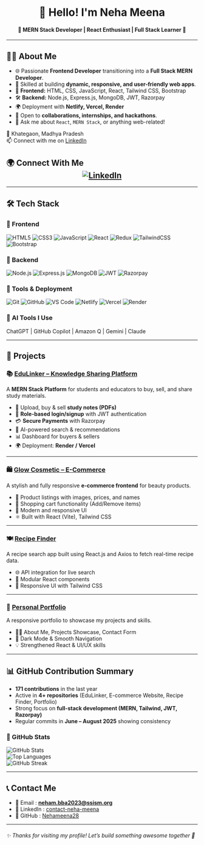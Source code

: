 <div align="center">
 
# 👋 Hello! I'm Neha Meena

#### 🌟 MERN Stack Developer | React Enthusiast | Full Stack Learner 🚀
---
</div>

## 👩‍💻 About Me

- 🌐 Passionate **Frontend Developer** transitioning into a **Full Stack MERN Developer**.  
- 🎯 Skilled at building **dynamic, responsive, and user-friendly web apps**.  
- 🔧 **Frontend:** HTML, CSS, JavaScript, React, Tailwind CSS, Bootstrap  
- 🛠️ **Backend:** Node.js, Express.js, MongoDB, JWT, Razorpay  
- 🌍 Deployment with **Netlify, Vercel, Render**  
- 🤝 Open to **collaborations, internships, and hackathons**.  
- 💬 Ask me about `React`, `MERN Stack`, or anything web-related!  

📍 Khategaon, Madhya Pradesh  
📫 Connect with me on [LinkedIn](https://www.linkedin.com/in/contact-neha-meena)

## 🌍 Connect With Me <div align="center"> [![LinkedIn](https://img.shields.io/badge/-LinkedIn-blue?style=flat-square&logo=linkedin&logoColor=white)](https://www.linkedin.com/in/contact-neha-meena) </div>
---

## 🛠️ Tech Stack

### 🧩 Frontend
![HTML5](https://img.shields.io/badge/HTML5-E34F26?style=flat&logo=html5&logoColor=white)
![CSS3](https://img.shields.io/badge/CSS3-1572B6?style=flat&logo=css3&logoColor=white)
![JavaScript](https://img.shields.io/badge/JavaScript-F7DF1E?style=flat&logo=javascript&logoColor=black)
![React](https://img.shields.io/badge/React-20232A?style=flat&logo=react&logoColor=61DAFB)
![Redux](https://img.shields.io/badge/Redux-764ABC?style=flat&logo=redux&logoColor=white)
![TailwindCSS](https://img.shields.io/badge/TailwindCSS-38B2AC?style=flat&logo=tailwind-css&logoColor=white)
![Bootstrap](https://img.shields.io/badge/Bootstrap-563D7C?style=flat&logo=bootstrap&logoColor=white)

### 🧰 Backend
![Node.js](https://img.shields.io/badge/Node.js-339933?style=flat&logo=nodedotjs&logoColor=white)
![Express.js](https://img.shields.io/badge/Express.js-000000?style=flat&logo=express&logoColor=white)
![MongoDB](https://img.shields.io/badge/MongoDB-4EA94B?style=flat&logo=mongodb&logoColor=white)
![JWT](https://img.shields.io/badge/JWT-000000?style=flat&logo=jsonwebtokens&logoColor=white)
![Razorpay](https://img.shields.io/badge/Razorpay-02042B?style=flat&logo=razorpay&logoColor=white)

### 🧪 Tools & Deployment
![Git](https://img.shields.io/badge/Git-F05032?style=flat&logo=git&logoColor=white)
![GitHub](https://img.shields.io/badge/GitHub-181717?style=flat&logo=github&logoColor=white)
![VS Code](https://img.shields.io/badge/VSCode-007ACC?style=flat&logo=visual-studio-code&logoColor=white)
![Netlify](https://img.shields.io/badge/Netlify-00C7B7?style=flat&logo=netlify&logoColor=white)
![Vercel](https://img.shields.io/badge/Vercel-000000?style=flat&logo=vercel&logoColor=white)
![Render](https://img.shields.io/badge/Render-46E3B7?style=flat&logo=render&logoColor=black)

### 🤖 AI Tools I Use
ChatGPT | GitHub Copilot | Amazon Q | Gemini | Claude  

---

## 🚀 Projects

### 📚 [EduLinker – Knowledge Sharing Platform](https://github.com/Nehameena28/EduLinker)
A **MERN Stack Platform** for students and educators to buy, sell, and share study materials.  

- 📄 Upload, buy & sell **study notes (PDFs)**  
- 🔐 **Role-based login/signup** with JWT authentication  
- 💳 **Secure Payments** with Razorpay  
- 🤖 AI-powered search & recommendations  
- 📊 Dashboard for buyers & sellers  
- 🌍 Deployment: **Render / Vercel**  

---

### 🛍️ [Glow Cosmetic – E-Commerce](https://bit.ly/GlowCosmetic)
A stylish and fully responsive **e-commerce frontend** for beauty products.  

- 💄 Product listings with images, prices, and names  
- 🛒 Shopping cart functionality (Add/Remove items)  
- 📱 Modern and responsive UI  
- ⚛️ Built with React (Vite), Tailwind CSS  

---

### 🍽️ [Recipe Finder](https://bit.ly/Recipes_finder)
A recipe search app built using React.js and Axios to fetch real-time recipe data.  

- 🌐 API integration for live search  
- 🧩 Modular React components  
- 🎨 Responsive UI with Tailwind CSS  

---

### 💼 [Personal Portfolio](https://bit.ly/Neha_Meena_Portfolio)
A responsive portfolio to showcase my projects and skills.  

- 👩‍💻 About Me, Projects Showcase, Contact Form  
- 🌙 Dark Mode & Smooth Navigation  
- 💡 Strengthened React & UI/UX skills  

---

## 📊 GitHub Contribution Summary  

- **171 contributions** in the last year  
- Active in **4+ repositories** (EduLinker, E-commerce Website, Recipe Finder, Portfolio)  
- Strong focus on **full-stack development (MERN, Tailwind, JWT, Razorpay)**  
- Regular commits in **June – August 2025** showing consistency  

### 🚀 GitHub Stats  

![GitHub Stats](https://github-readme-stats.vercel.app/api?username=Nehameena28&show_icons=true&theme=radical)  
![Top Languages](https://github-readme-stats.vercel.app/api/top-langs/?username=Nehameena28&layout=compact&theme=radical)  
![GitHub Streak](https://github-readme-streak-stats.herokuapp.com/?user=Nehameena28&theme=radical)  

</div>

---

## 📞 Contact Me

- 📧 Email : **neham.bba2023@ssism.org**  
- 💼 LinkedIn : [contact-neha-meena](https://www.linkedin.com/in/contact-neha-meena)  
- 🐙 GitHub : [Nehameena28](https://github.com/Nehameena28)  

---

###### ✨ Thanks for visiting my profile! Let’s build something awesome together 🚀  
